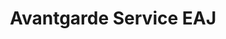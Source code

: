 ---
title: "Avantgarde Service EAJ"
url: /cloppenburg/avantgarde-service-eaj/
shop: Autowerkstatt
---